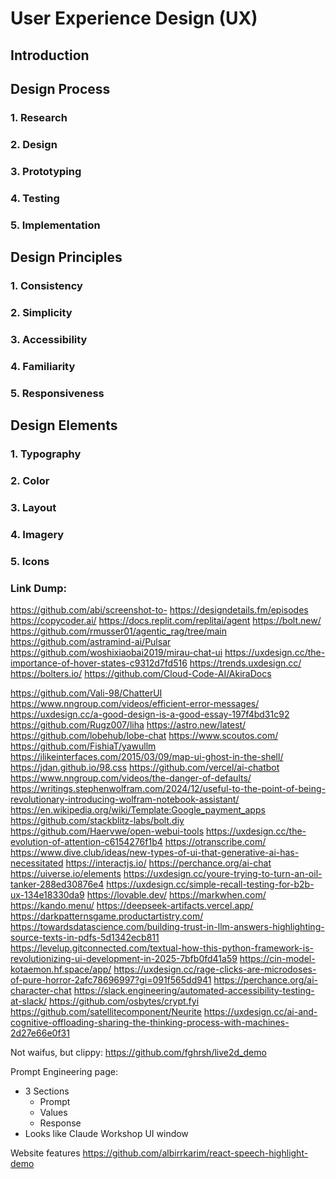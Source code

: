 # User Experience Design (UX)

## Introduction


## Design Process

### 1. Research

### 2. Design

### 3. Prototyping

### 4. Testing

### 5. Implementation

## Design Principles

### 1. Consistency

### 2. Simplicity

### 3. Accessibility

### 4. Familiarity

### 5. Responsiveness

## Design Elements

### 1. Typography

### 2. Color

### 3. Layout

### 4. Imagery

### 5. Icons



### Link Dump:
https://github.com/abi/screenshot-to-
https://designdetails.fm/episodes
https://copycoder.ai/
https://docs.replit.com/replitai/agent
https://bolt.new/
https://github.com/rmusser01/agentic_rag/tree/main
https://github.com/astramind-ai/Pulsar
https://github.com/woshixiaobai2019/mirau-chat-ui
https://uxdesign.cc/the-importance-of-hover-states-c9312d7fd516
https://trends.uxdesign.cc/
https://bolters.io/
https://github.com/Cloud-Code-AI/AkiraDocs

https://github.com/Vali-98/ChatterUI
https://www.nngroup.com/videos/efficient-error-messages/
https://uxdesign.cc/a-good-design-is-a-good-essay-197f4bd31c92
https://github.com/Rugz007/liha
https://astro.new/latest/
https://github.com/lobehub/lobe-chat
https://www.scoutos.com/
https://github.com/FishiaT/yawullm
https://ilikeinterfaces.com/2015/03/09/map-ui-ghost-in-the-shell/
https://jdan.github.io/98.css
https://github.com/vercel/ai-chatbot
https://www.nngroup.com/videos/the-danger-of-defaults/
https://writings.stephenwolfram.com/2024/12/useful-to-the-point-of-being-revolutionary-introducing-wolfram-notebook-assistant/
https://en.wikipedia.org/wiki/Template:Google_payment_apps
https://github.com/stackblitz-labs/bolt.diy
https://github.com/Haervwe/open-webui-tools
https://uxdesign.cc/the-evolution-of-attention-c6154276f1b4
https://otranscribe.com/
https://www.dive.club/ideas/new-types-of-ui-that-generative-ai-has-necessitated
https://interactjs.io/
https://perchance.org/ai-chat
https://uiverse.io/elements
https://uxdesign.cc/youre-trying-to-turn-an-oil-tanker-288ed30876e4
https://uxdesign.cc/simple-recall-testing-for-b2b-ux-134e18330da9
https://lovable.dev/
https://markwhen.com/
https://kando.menu/
https://deepseek-artifacts.vercel.app/
https://darkpatternsgame.productartistry.com/
https://towardsdatascience.com/building-trust-in-llm-answers-highlighting-source-texts-in-pdfs-5d1342ecb811
https://levelup.gitconnected.com/textual-how-this-python-framework-is-revolutionizing-ui-development-in-2025-7bfb0fd41a59
https://cin-model-kotaemon.hf.space/app/
https://uxdesign.cc/rage-clicks-are-microdoses-of-pure-horror-2afc78696997?gi=091f565dd941
https://perchance.org/ai-character-chat
https://slack.engineering/automated-accessibility-testing-at-slack/
https://github.com/osbytes/crypt.fyi
https://github.com/satellitecomponent/Neurite
https://uxdesign.cc/ai-and-cognitive-offloading-sharing-the-thinking-process-with-machines-2d27e66e0f31




Not waifus, but clippy:
  https://github.com/fghrsh/live2d_demo


Prompt Engineering page:
- 3 Sections
  - Prompt
  - Values
  - Response
- Looks like Claude Workshop UI window



Website features
https://github.com/albirrkarim/react-speech-highlight-demo
